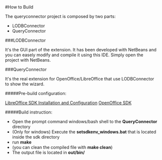 #How to Build

The queryconnector project is composed by two parts:

* LODBConnector
* QueryConnector

###LODBConnector

It's the GUI part of the extension. It has been developed with NetBeans and you
can easely modify and compile it using this IDE. Simply open the project with 
NetBeans.

###QueryConnector

It's the real extension for OpenOffice/LibreOffice that use LODBConnector to show the wizard.

#####Pre-build configuration:

[LibreOffice SDK Installation and Configuration](http://api.libreoffice.org/docs/install.html)
[OpenOffice SDK](http://www.openoffice.org/download/sdk/)

#####Build instruction:

* Open the prompt command windows/bash shell to the **QueryConnector** directory
* (Only for windows) Execute the **setsdkenv_windows.bat** that is located inside the sdk directory
* run **make**
* (you can clean the compiled file with **make clean**)
* The output file is located in **out/bin/**

